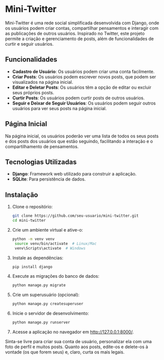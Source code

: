 # Mini-Twitter

Mini-Twitter é uma rede social simplificada desenvolvida com Django, onde os usuários podem criar contas, compartilhar pensamentos e interagir com as publicações de outros usuários. Inspirado no Twitter, este projeto permite a criação e gerenciamento de posts, além de funcionalidades de curtir e seguir usuários.

## Funcionalidades

- **Cadastro de Usuário**: Os usuários podem criar uma conta facilmente.
- **Criar Posts**: Os usuários podem escrever novos posts, que podem ser visualizados na página inicial.
- **Editar e Deletar Posts**: Os usuários têm a opção de editar ou excluir seus próprios posts.
- **Curtir Posts**: Os usuários podem curtir posts de outros usuários.
- **Seguir e Deixar de Seguir Usuários**: Os usuários podem seguir outros usuários para ver seus posts na página inicial.

## Página Inicial

Na página inicial, os usuários poderão ver uma lista de todos os seus posts e dos posts dos usuários que estão seguindo, facilitando a interação e o compartilhamento de pensamentos.

## Tecnologias Utilizadas

- **Django**: Framework web utilizado para construir a aplicação.
- **SQLite**: Para persistência de dados.

## Instalação

1. Clone o repositório:

   ```bash
   git clone https://github.com/seu-usuario/mini-twitter.git
   cd mini-twitter

2. Crie um ambiente virtual e ative-o:
   ```bash
   python -m venv venv
    source venv/bin/activate  # Linux/Mac
    venv\Scripts\activate  # Windows

3. Instale as dependências:
   ```bash
   pip install django

4. Execute as migrações do banco de dados:
   ```bash
   python manage.py migrate

5. Crie um superusuário (opcional):
   ```bash
   python manage.py createsuperuser

6. Inicie o servidor de desenvolvimento:
   ```bash
   python manage.py runserver

7. Acesse a aplicação no navegador em http://127.0.0.1:8000/.

Sinta-se livre para criar sua conta de usuário, personalizar ela com uma foto de perfil e muitos posts.
Quanto aos posts, edite-os e delete-os à vontade (os que forem seus) e, claro, curta os mais legais.
